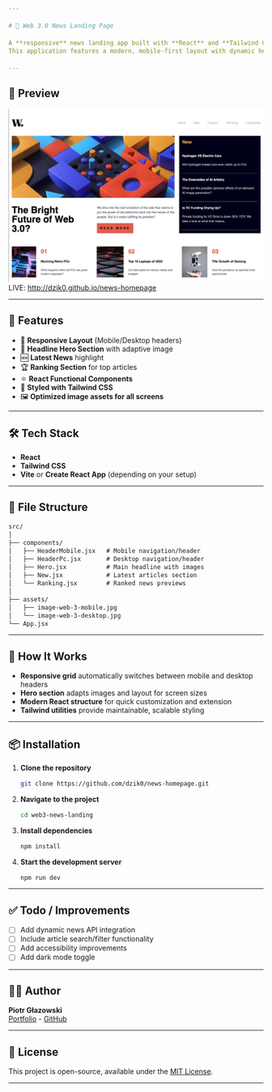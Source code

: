 ```yaml
---

# 📰 Web 3.0 News Landing Page

A **responsive** news landing app built with **React** and **Tailwind CSS**.  
This application features a modern, mobile-first layout with dynamic headline, latest articles, and a ranked news section.

---
```


## 📸 Preview

![Preview of the Real-Time Text Analyzer](./screenshot.jpg)
LIVE: http://dzik0.github.io/news-homepage

---

## 🚀 Features

- 📱 **Responsive Layout** (Mobile/Desktop headers)
- 📰 **Headline Hero Section** with adaptive image
- 🆕 **Latest News** highlight
- 🏆 **Ranking Section** for top articles
- ⚛️ **React Functional Components**
- 🎨 **Styled with Tailwind CSS**
- 🖼️ **Optimized image assets for all screens**

---

## 🛠️ Tech Stack

- **React**
- **Tailwind CSS**
- **Vite** or **Create React App** (depending on your setup)

---

## 📁 File Structure

```
src/
│
├── components/
│   ├── HeaderMobile.jsx   # Mobile navigation/header
│   ├── HeaderPc.jsx       # Desktop navigation/header
│   ├── Hero.jsx           # Main headline with images
│   ├── New.jsx            # Latest articles section
│   └── Ranking.jsx        # Ranked news previews
│
├── assets/
│   ├── image-web-3-mobile.jpg
│   └── image-web-3-desktop.jpg
└── App.jsx
```

---

## 🧠 How It Works

- **Responsive grid** automatically switches between mobile and desktop headers
- **Hero section** adapts images and layout for screen sizes
- **Modern React structure** for quick customization and extension
- **Tailwind utilities** provide maintainable, scalable styling

---

## 📦 Installation

1. **Clone the repository**
   ```bash
   git clone https://github.com/dzik0/news-homepage.git
   ```
2. **Navigate to the project**
   ```bash
   cd web3-news-landing
   ```
3. **Install dependencies**
   ```bash
   npm install
   ```
4. **Start the development server**
   ```bash
   npm run dev
   ```

---

## ✅ Todo / Improvements

- [ ] Add dynamic news API integration
- [ ] Include article search/filter functionality
- [ ] Add accessibility improvements
- [ ] Add dark mode toggle

---

## 👨‍💻 Author

**Piotr Głazowski**  
[Portfolio](#) - [GitHub](https://github.com/dzik0)

---

## 📝 License

This project is open-source, available under the [MIT License](LICENSE).

---
